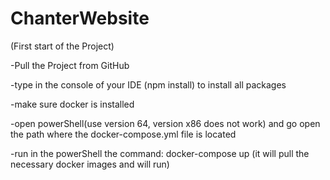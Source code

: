 # ChanterWebsite

(First start of the Project)

-Pull the Project from GitHub

-type in the console of your IDE (npm install) to install all packages

-make sure docker is installed

-open powerShell(use version 64, version x86 does not work) and go open the path where the docker-compose.yml file is located

-run in the powerShell the command: docker-compose up (it will pull the necessary docker images and will run)
